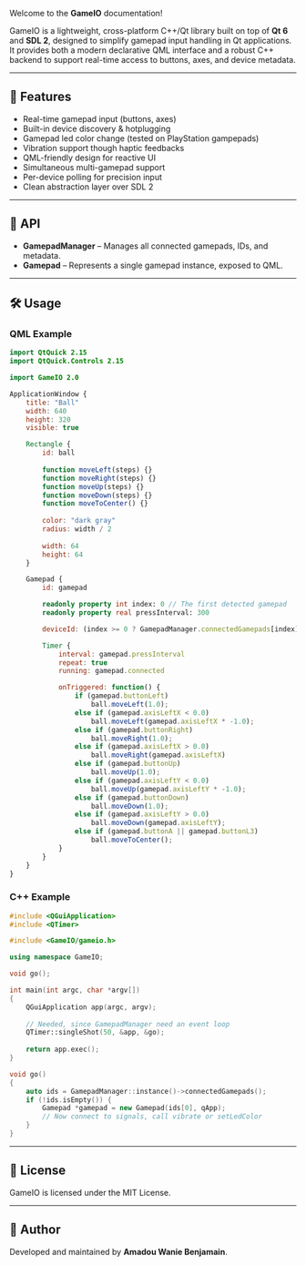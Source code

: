 Welcome to the **GameIO** documentation!

GameIO is a lightweight, cross-platform C++/Qt library built on top of **Qt 6** and **SDL 2**, designed to simplify gamepad input handling in Qt applications. It provides both a modern declarative QML interface and a robust C++ backend to support real-time access to buttons, axes, and device metadata.

---

## 🚀 Features

* Real-time gamepad input (buttons, axes)
* Built-in device discovery & hotplugging
* Gamepad led color change (tested on PlayStation gampepads)
* Vibration support though haptic feedbacks
* QML-friendly design for reactive UI
* Simultaneous multi-gamepad support
* Per-device polling for precision input
* Clean abstraction layer over SDL 2

---

## 📂 API

* **GamepadManager** – Manages all connected gamepads, IDs, and metadata.
* **Gamepad** – Represents a single gamepad instance, exposed to QML.

---

## 🛠️ Usage

### QML Example

```qml
import QtQuick 2.15
import QtQuick.Controls 2.15

import GameIO 2.0

ApplicationWindow {
    title: "Ball"
    width: 640
    height: 320
    visible: true

    Rectangle {
        id: ball
        
        function moveLeft(steps) {}        
        function moveRight(steps) {}        
        function moveUp(steps) {}        
        function moveDown(steps) {}
        function moveToCenter() {}
        
        color: "dark gray"
        radius: width / 2
        
        width: 64
        height: 64
    }

    Gamepad {
        id: gamepad

        readonly property int index: 0 // The first detected gamepad
        readonly property real pressInterval: 300

        deviceId: (index >= 0 ? GamepadManager.connectedGamepads[index] : 0)

        Timer {
            interval: gamepad.pressInterval
            repeat: true
            running: gamepad.connected

            onTriggered: function() {
                if (gamepad.buttonLeft)
                    ball.moveLeft(1.0);
                else if (gamepad.axisLeftX < 0.0)
                    ball.moveLeft(gamepad.axisLeftX * -1.0);
                else if (gamepad.buttonRight)
                    ball.moveRight(1.0);
                else if (gamepad.axisLeftX > 0.0)
                    ball.moveRight(gamepad.axisLeftX)
                else if (gamepad.buttonUp)
                    ball.moveUp(1.0);
                else if (gamepad.axisLeftY < 0.0)
                    ball.moveUp(gamepad.axisLeftY * -1.0);
                else if (gamepad.buttonDown)
                    ball.moveDown(1.0);
                else if (gamepad.axisLeftY > 0.0)
                    ball.moveDown(gamepad.axisLeftY);
                else if (gamepad.buttonA || gamepad.buttonL3)
                    ball.moveToCenter();
            }
        }
    }
}
```

### C++ Example

```cpp
#include <QGuiApplication>
#include <QTimer>

#include <GameIO/gameio.h>

using namespace GameIO;

void go();

int main(int argc, char *argv[])
{
    QGuiApplication app(argc, argv);
    
    // Needed, since GamepadManager need an event loop
    QTimer::singleShot(50, &app, &go);
    
    return app.exec();
}

void go()
{
    auto ids = GamepadManager::instance()->connectedGamepads();
    if (!ids.isEmpty()) {
        Gamepad *gamepad = new Gamepad(ids[0], qApp);
        // Now connect to signals, call vibrate or setLedColor
    }
}
```

---

## 📄 License

GameIO is licensed under the MIT License.

---

## 👤 Author

Developed and maintained by **Amadou Wanie Benjamain**.
